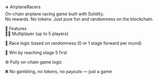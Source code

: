 ✈️ AirplaneRacers    
On-chain airplane racing game built with Solidity.  
No rewards. No tokens. Just pure fun and randomness on the blockchain.    
  
🧩 Features  
👨‍✈️ Multiplayer (up to 5 players)   
    
🔄 Race logic based on randomness (0 or 1 stage forward per round)

🏁 Win by reaching stage 5 first
     
⚙️ Fully on-chain game logic 
  
❌ No gambling, no tokens, no payouts — just a game  
  
